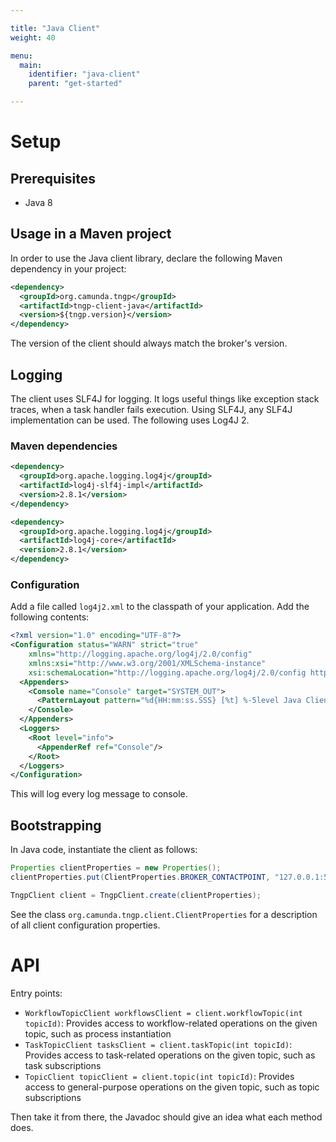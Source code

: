 ```yaml
---

title: "Java Client"
weight: 40

menu:
  main:
    identifier: "java-client"
    parent: "get-started"

---
```


# Setup

## Prerequisites

* Java 8

## Usage in a Maven project

In order to use the Java client library, declare the following Maven dependency in your project:

```xml
<dependency>
  <groupId>org.camunda.tngp</groupId>
  <artifactId>tngp-client-java</artifactId>
  <version>${tngp.version}</version>
</dependency>
```

The version of the client should always match the broker's version.

## Logging

The client uses SLF4J for logging. It logs useful things like exception stack traces, when a task handler fails execution. Using SLF4J, any SLF4J implementation can be used. The following uses Log4J 2.

### Maven dependencies

```xml
<dependency>
  <groupId>org.apache.logging.log4j</groupId>
  <artifactId>log4j-slf4j-impl</artifactId>
  <version>2.8.1</version>
</dependency>

<dependency>
  <groupId>org.apache.logging.log4j</groupId>
  <artifactId>log4j-core</artifactId>
  <version>2.8.1</version>
</dependency>
```

### Configuration

Add a file called `log4j2.xml` to the classpath of your application. Add the following contents:

```xml
<?xml version="1.0" encoding="UTF-8"?>
<Configuration status="WARN" strict="true"
    xmlns="http://logging.apache.org/log4j/2.0/config"
    xmlns:xsi="http://www.w3.org/2001/XMLSchema-instance"
    xsi:schemaLocation="http://logging.apache.org/log4j/2.0/config https://raw.githubusercontent.com/apache/logging-log4j2/log4j-2.8.1/log4j-core/src/main/resources/Log4j-config.xsd">
  <Appenders>
    <Console name="Console" target="SYSTEM_OUT">
      <PatternLayout pattern="%d{HH:mm:ss.SSS} [%t] %-5level Java Client: %logger{36} - %msg%n"/>
    </Console>
  </Appenders>
  <Loggers>
    <Root level="info">
      <AppenderRef ref="Console"/>
    </Root>
  </Loggers>
</Configuration>
```

This will log every log message to console.

## Bootstrapping

In Java code, instantiate the client as follows:

```java
Properties clientProperties = new Properties();
clientProperties.put(ClientProperties.BROKER_CONTACTPOINT, "127.0.0.1:51015");

TngpClient client = TngpClient.create(clientProperties);
```

See the class `org.camunda.tngp.client.ClientProperties` for a description of all client configuration properties.

# API

Entry points:

* `WorkflowTopicClient workflowsClient = client.workflowTopic(int topicId)`: Provides access to workflow-related operations on the given topic, such as process instantiation
* `TaskTopicClient tasksClient = client.taskTopic(int topicId)`: Provides access to task-related operations on the given topic, such as task subscriptions
* `TopicClient topicClient = client.topic(int topicId)`: Provides access to general-purpose operations on the given topic, such as topic subscriptions

Then take it from there, the Javadoc should give an idea what each method does.

